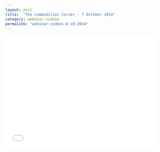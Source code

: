 ```yaml
---
layout: post
title:  "The Commodities Corner - 7 October 2014"
category: webinar-videos
permalink: "webinar-videos-8-10-2014"
---
```


<iframe width="480" height="360" src="//www.youtube.com/embed/IiC-w69EhX4?list=UUATAKOpB9mWQGMYgk-Y4MTw" frameborder="0" allowfullscreen></iframe>

 